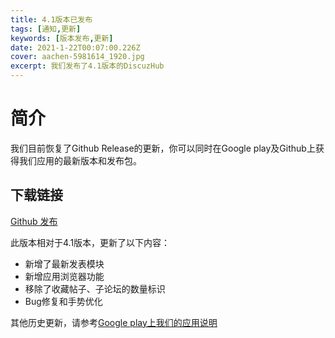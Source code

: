 ```yaml
---
title: 4.1版本已发布
tags: [通知,更新]
keywords: [版本发布,更新]
date: 2021-1-22T00:07:00.226Z
cover: aachen-5981614_1920.jpg
excerpt: 我们发布了4.1版本的DiscuzHub
---
```


# 简介


我们目前恢复了Github Release的更新，你可以同时在Google play及Github上获得我们应用的最新版本和发布包。


## 下载链接

[Github 发布](https://github.com/kidozh/DiscuzHub/releases/download/v4.1/app-release.apk)



此版本相对于4.1版本，更新了以下内容：

+ 新增了最新发表模块
+ 新增应用浏览器功能
+ 移除了收藏帖子、子论坛的数量标识
+ Bug修复和手势优化

其他历史更新，请参考[Google play上我们的应用说明](https://play.google.com/store/apps/details?id=com.kidozh.discuzhub)